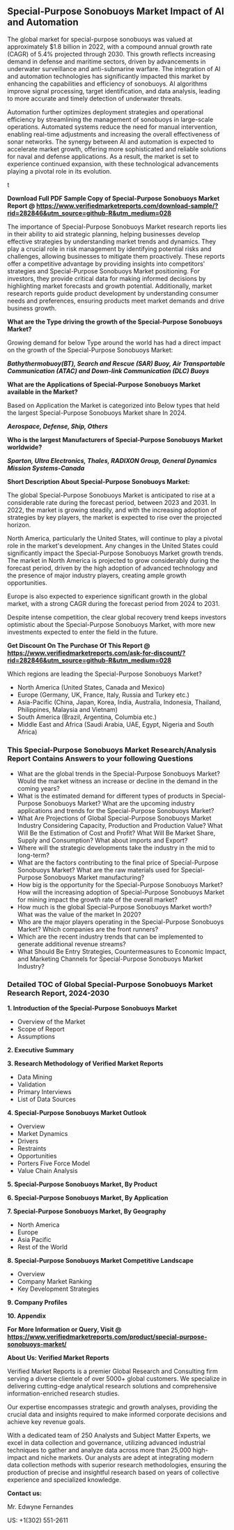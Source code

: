 <h2>Special-Purpose Sonobuoys Market Impact of AI and Automation</h2><p>The global market for special-purpose sonobuoys was valued at approximately $1.8 billion in 2022, with a compound annual growth rate (CAGR) of 5.4% projected through 2030. This growth reflects increasing demand in defense and maritime sectors, driven by advancements in underwater surveillance and anti-submarine warfare. The integration of AI and automation technologies has significantly impacted this market by enhancing the capabilities and efficiency of sonobuoys. AI algorithms improve signal processing, target identification, and data analysis, leading to more accurate and timely detection of underwater threats.</p><p>Automation further optimizes deployment strategies and operational efficiency by streamlining the management of sonobuoys in large-scale operations. Automated systems reduce the need for manual intervention, enabling real-time adjustments and increasing the overall effectiveness of sonar networks. The synergy between AI and automation is expected to accelerate market growth, offering more sophisticated and reliable solutions for naval and defense applications. As a result, the market is set to experience continued expansion, with these technological advancements playing a pivotal role in its evolution.</p>t</p><p id="" class=""><strong>Download Full PDF Sample Copy of Special-Purpose Sonobuoys Market Report @ <a href="https://www.verifiedmarketreports.com/download-sample/?rid=282846&utm_source=github-R&utm_medium=028" target="_blank">https://www.verifiedmarketreports.com/download-sample/?rid=282846&utm_source=github-R&utm_medium=028</a></strong></p><p>The importance of&nbsp;Special-Purpose Sonobuoys Market research reports lies in their ability to aid strategic planning, helping businesses develop effective strategies by understanding market trends and dynamics. They play a crucial role in risk management by identifying potential risks and challenges, allowing businesses to mitigate them proactively. These reports offer a competitive advantage by providing insights into competitors' strategies and Special-Purpose Sonobuoys Market positioning. For investors, they provide critical data for making informed decisions by highlighting market forecasts and growth potential. Additionally, market research reports guide product development by understanding consumer needs and preferences, ensuring products meet market demands and drive business growth.</p><p><strong>What are the&nbsp;Type driving the growth of the Special-Purpose Sonobuoys Market?</strong></p><p id="" class="">Growing demand for below Type around the world has had a direct impact on the growth of the Special-Purpose Sonobuoys Market:</p><em><strong>Bathythermobuoy(BT), Search and Rescue (SAR) Buoy, Air Transportable Communication (ATAC) and Down-link Communication (DLC) Buoys</strong></em></p><strong>What are the&nbsp;Applications&nbsp;of Special-Purpose Sonobuoys Market available in the Market?</strong></p><p id="" class="">Based on Application the Market is categorized into Below types that held the largest Special-Purpose Sonobuoys Market share In 2024.</p><em><strong>Aerospace, Defense, Ship, Others</strong></em></p><strong>Who is the largest Manufacturers of Special-Purpose Sonobuoys Market worldwide?</strong></p><p><em><strong>Sparton, Ultra Electronics, Thales, RADIXON Group, General Dynamics Mission Systems-Canada</strong></em></p><p id="" class=""><strong>Short Description About Special-Purpose Sonobuoys Market:</strong></p><p>The global Special-Purpose Sonobuoys Market is anticipated to rise at a considerable rate during the forecast period, between 2023 and 2031. In 2022, the market is growing steadily, and with the increasing adoption of strategies by key players, the market is expected to rise over the projected horizon.</p><p>North America, particularly the United States, will continue to play a pivotal role in the market's development. Any changes in the United States could significantly impact the Special-Purpose Sonobuoys Market growth trends. The market in North America is projected to grow considerably during the forecast period, driven by the high adoption of advanced technology and the presence of major industry players, creating ample growth opportunities.</p><p>Europe is also expected to experience significant growth in the global market, with a strong CAGR during the forecast period from 2024 to 2031.</p><p>Despite intense competition, the clear global recovery trend keeps investors optimistic about the Special-Purpose Sonobuoys Market, with more new investments expected to enter the field in the future.</p><p id="" class=""><strong>Get Discount On The Purchase Of This Report @ <a href="https://www.verifiedmarketreports.com/ask-for-discount/?rid=282846&utm_source=github-R&utm_medium=028" target="_blank">https://www.verifiedmarketreports.com/ask-for-discount/?rid=282846&utm_source=github-R&utm_medium=028</a></strong></p>Which regions are leading the Special-Purpose Sonobuoys Market?</p><ul><li>North America (United States, Canada and Mexico)</li><li>Europe (Germany, UK, France, Italy, Russia and Turkey etc.)</li><li>Asia-Pacific (China, Japan, Korea, India, Australia, Indonesia, Thailand, Philippines, Malaysia and Vietnam)</li><li>South America (Brazil, Argentina, Columbia etc.)</li><li>Middle East and Africa (Saudi Arabia, UAE, Egypt, Nigeria and South Africa)</li></ul><h3 id="" class="">This Special-Purpose Sonobuoys Market Research/Analysis Report Contains Answers to your following Questions</h3><ul><li>What are the global trends in the Special-Purpose Sonobuoys Market? Would the market witness an increase or decline in the demand in the coming years?</li><li>What is the estimated demand for different types of products in Special-Purpose Sonobuoys Market? What are the upcoming industry applications and trends for the Special-Purpose Sonobuoys Market?</li><li>What Are Projections of Global Special-Purpose Sonobuoys Market Industry Considering Capacity, Production and Production Value? What Will Be the Estimation of Cost and Profit? What Will Be Market Share, Supply and Consumption? What about imports and Export?</li><li>Where will the strategic developments take the industry in the mid to long-term?</li><li>What are the factors contributing to the final price of Special-Purpose Sonobuoys Market? What are the raw materials used for Special-Purpose Sonobuoys Market manufacturing?</li><li>How big is the opportunity for the Special-Purpose Sonobuoys Market? How will the increasing adoption of Special-Purpose Sonobuoys Market for mining impact the growth rate of the overall market?</li><li>How much is the global Special-Purpose Sonobuoys Market worth? What was the value of the market In 2020?</li><li>Who are the major players operating in the Special-Purpose Sonobuoys Market? Which companies are the front runners?</li><li>Which are the recent industry trends that can be implemented to generate additional revenue streams?</li><li>What Should Be Entry Strategies, Countermeasures to Economic Impact, and Marketing Channels for Special-Purpose Sonobuoys Market Industry?</li></ul><h3 id="" class="">Detailed TOC of Global Special-Purpose Sonobuoys Market Research Report, 2024-2030</h3><p id="" class=""><strong>1. Introduction of the Special-Purpose Sonobuoys Market</strong></p><ul><li>Overview of the Market</li><li>Scope of Report</li><li>Assumptions</li></ul><p id="" class=""><strong>2. Executive Summary</strong></p><p id="" class=""><strong>3. Research Methodology of Verified Market Reports</strong></p><ul><li>Data Mining</li><li>Validation</li><li>Primary Interviews</li><li>List of Data Sources</li></ul><p id="" class=""><strong>4. Special-Purpose Sonobuoys Market Outlook</strong></p><ul><li>Overview</li><li>Market Dynamics</li><li>Drivers</li><li>Restraints</li><li>Opportunities</li><li>Porters Five Force Model</li><li>Value Chain Analysis</li></ul><p id="" class=""><strong>5. Special-Purpose Sonobuoys Market, By Product</strong></p><p id="" class=""><strong>6. Special-Purpose Sonobuoys Market, By Application</strong></p><p id="" class=""><strong>7. Special-Purpose Sonobuoys Market, By Geography</strong></p><ul><li>North America</li><li>Europe</li><li>Asia Pacific</li><li>Rest of the World</li></ul><p id="" class=""><strong>8. Special-Purpose Sonobuoys Market Competitive Landscape</strong></p><ul><li>Overview</li><li>Company Market Ranking</li><li>Key Development Strategies</li></ul><p id="" class=""><strong>9. Company Profiles</strong></p><p id="" class=""><strong>10. Appendix</strong></p><p id="" class=""><strong>For More Information or Query, Visit @ <a href="https://www.verifiedmarketreports.com/product/special-purpose-sonobuoys-market/" target="_blank">https://www.verifiedmarketreports.com/product/special-purpose-sonobuoys-market/</a></strong></p><p id="" class=""><strong>About Us: Verified Market Reports</strong></p><p id="" class="">Verified Market Reports is a premier Global Research and Consulting firm serving a diverse clientele of over 5000+ global customers. We specialize in delivering cutting-edge analytical research solutions and comprehensive information-enriched research studies.</p><p id="" class="">Our expertise encompasses strategic and growth analyses, providing the crucial data and insights required to make informed corporate decisions and achieve key revenue goals.</p><p id="" class="">With a dedicated team of 250 Analysts and Subject Matter Experts, we excel in data collection and governance, utilizing advanced industrial techniques to gather and analyze data across more than 25,000 high-impact and niche markets. Our analysts are adept at integrating modern data collection methods with superior research methodologies, ensuring the production of precise and insightful research based on years of collective experience and specialized knowledge.</p><p id="" class=""><strong>Contact us:</strong></p><p id="" class="">Mr. Edwyne Fernandes</p><p id="" class="">US: +1(302) 551-2611</p>
